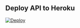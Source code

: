 ## Deploy API to Heroku
[![Deploy](https://www.herokucdn.com/deploy/button.svg)](https://heroku.com/deploy?template=https://github.com/DarkMarJak/ProjetoGPS_Grupo4)
